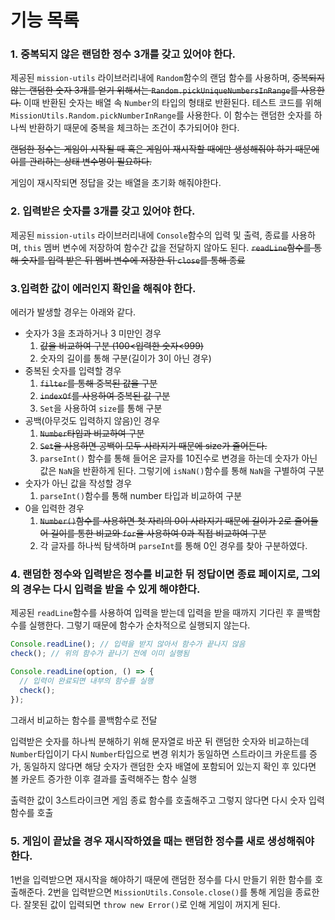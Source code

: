 # 기능 목록

### 1. 중복되지 않은 랜덤한 정수 3개를 갖고 있어야 한다.

제공된 `mission-utils` 라이브러리내에 `Random`함수의 랜덤 함수를 사용하며,
~~중복되지 않는 랜덤한 숫자 3개를 얻기 위해서는 `Random.pickUniqueNumbersInRange`를 사용한다.~~
이때 반환된 숫자는 배열 속 `Number`의 타입의 형태로 반환된다.
테스트 코드를 위해 `MissionUtils.Random.pickNumberInRange`를 사용한다.
이 함수는 랜덤한 숫자를 하나씩 반환하기 때문에 중복을 체크하는 조건이 추가되어야 한다.

~~랜덤한 정수는 게임이 시작될 때 혹은 게임이 재시작할 때에만 생성해줘야 하기 때문에 이를 관리하는 상태 변수명이 필요하다.~~

게임이 재시작되면 정답을 갖는 배열을 초기화 해줘야한다.

### 2. 입력받은 숫자를 3개를 갖고 있어야 한다.

제공된 `mission-utils` 라이브러리내에 `Console`함수의 입력 및 출력, 종료를 사용하며,
`this` 멤버 변수에 저장하여 함수간 값을 전달하지 않아도 된다.
~~`readLine`함수를 통해 숫자를 입력 받은 뒤 멤버 변수에 저장한 뒤 `close`를 통해 종료~~

### 3.입력한 값이 에러인지 확인을 해줘야 한다.

에러가 발생할 경우는 아래와 같다.

- 숫자가 3을 초과하거나 3 미만인 경우
  1. ~~값을 비교하여 구분 (100<입력한 숫자<999)~~
  2. 숫자의 길이를 통해 구분(길이가 3이 아닌 경우)
- 중복된 숫자를 입력할 경우
  1. ~~`filter`를 통해 중복된 값을 구분~~
  2. ~~`indexOf`를 사용하여 중복된 값 구분~~
  3. `Set`을 사용하여 `size`를 통해 구분
- 공백(아무것도 입력하지 않음)인 경우
  1. ~~`Number`타입과 비교하여 구분~~
  2. ~~`Set`을 사용하면 공백이 모두 사라지기 때문에 size가 줄어든다.~~
  3. `parseInt()` 함수를 통해 들어온 글자를 10진수로 변경을 하는데 숫자가 아닌 값은 `NaN`을 반환하게 된다. 그렇기에 `isNaN()`함수를 통해 `NaN`을 구별하여 구분
- 숫자가 아닌 값을 작성할 경우
  1. `parseInt()`함수를 통해 number 타입과 비교하여 구분
- 0을 입력한 경우
  1. ~~`Number()`함수를 사용하면 첫 자리의 0이 사라지기 때문에 길이가 2로 줄어들어 길이를 통한 비교와 `for`을 사용하여 0과 직접 비교하여 구분~~
  2. 각 글자를 하나씩 탐색하며 `parseInt`를 통해 0인 경우를 찾아 구분하였다.

### 4. 랜덤한 정수와 입력받은 정수를 비교한 뒤 정답이면 종료 페이지로, 그외의 경우는 다시 입력을 받을 수 있게 해야한다.

제공된 `readLine`함수를 사용하여 입력을 받는데 입력을 받을 때까지 기다린 후 콜백함수를 실행한다. 그렇기 때문에 함수가 순차적으로 실행되지 않는다.

```js
Console.readLine(); // 입력을 받지 않아서 함수가 끝나지 않음
check(); // 위의 함수가 끝나기 전에 이미 실행됨

Console.readLine(option, () => {
  // 입력이 완료되면 내부의 함수를 실행
  check();
});
```

그래서 비교하는 함수를 콜백함수로 전달

입력받은 숫자를 하나씩 분해하기 위해 문자열로 바꾼 뒤 랜덤한 숫자와 비교하는데 `Number`타입이기 다시 `Number`타입으로 변경
위치가 동일하면 스트라이크 카운트를 증가, 동일하지 않다면 해당 숫자가 랜덤한 숫자 배열에 포함되어 있는지 확인 후 있다면 볼 카운트 증가한 이후 결과를 출력해주는 함수 실행

출력한 값이 3스트라이크면 게임 종료 함수를 호출해주고 그렇지 않다면 다시 숫자 입력 함수를 호출

### 5. 게임이 끝났을 경우 재시작하였을 때는 랜덤한 정수를 새로 생성해줘야 한다.

1번을 입력받으면 재시작을 해야하기 때문에 랜덤한 정수를 다시 만들기 위한 함수를 호출해준다.
2번을 입력받으면 `MissionUtils.Console.close()`를 통해 게임을 종료한다.
잘못된 값이 입력되면 `throw new Error()`로 인해 게임이 꺼지게 된다.
